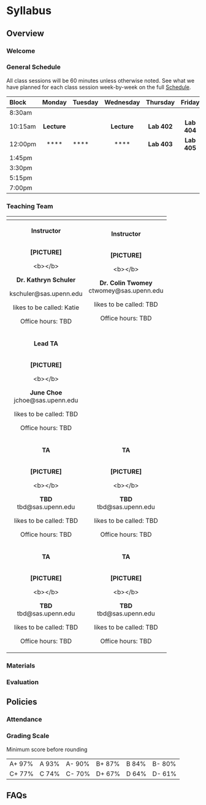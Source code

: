 # Syllabus

## Overview

### Welcome



### General Schedule

All class sessions will be 60 minutes unless otherwise noted. See what we have planned for each class session week-by-week on the full [Schedule](schedule.md).

| Block | Monday | Tuesday | Wednesday | Thursday | Friday |
| :--- | :---: | :--- | :---: | :---: | :---: |
| 8:30am |  |  |  |  |  |
| 10:15am | **Lecture**  |  | **Lecture** | **Lab 402** | **Lab 404** |
| 12:00pm | \*\*\*\* | \*\*\*\* | \*\*\*\* | **Lab 403** | **Lab 405** |
| 1:45pm |  |  |  |  |  |
| 3:30pm |  |  |  |  |  |
| 5:15pm |  |  |  |  |  |
| 7:00pm |  |  |  |  |  |

### Teaching Team

<table>
  <thead>
    <tr>
      <th style="text-align:center"></th>
      <th style="text-align:center"></th>
    </tr>
  </thead>
  <tbody>
    <tr>
      <td style="text-align:center">
        <p><b>Instructor</b>
        </p>
        <p><b><br />[PICTURE]</b>
        </p>
        <p>&lt;b&gt;&lt;/b&gt;</p>
        <p><b>Dr. Kathryn Schuler</b>
        </p>
        <p>kschuler@sas.upenn.edu
          <br />
        </p>
        <p>likes to be called: Katie</p>
        <p>Office hours: TBD</p>
      </td>
      <td style="text-align:center">
        <p><b>Instructor</b>
        </p>
        <p><b><br />[PICTURE]</b>
        </p>
        <p>&lt;b&gt;&lt;/b&gt;</p>
        <p><b>Dr. Colin Twomey<br /></b>ctwomey@sas.upenn.edu
          <br />
        </p>
        <p>likes to be called: TBD</p>
        <p>Office hours: TBD</p>
      </td>
    </tr>
    <tr>
      <td style="text-align:center">
        <p><b>Lead TA</b>
        </p>
        <p><b><br />[PICTURE]</b>
        </p>
        <p>&lt;b&gt;&lt;/b&gt;</p>
        <p><b>June Choe<br /></b>jchoe@sas.upenn.edu
          <br />
        </p>
        <p>likes to be called: TBD</p>
        <p>Office hours: TBD</p>
      </td>
      <td style="text-align:center"></td>
    </tr>
    <tr>
      <td style="text-align:center">
        <p><b>TA</b>
        </p>
        <p><b><br />[PICTURE]</b>
        </p>
        <p>&lt;b&gt;&lt;/b&gt;</p>
        <p><b>TBD<br /></b>tbd@sas.upenn.edu
          <br />
        </p>
        <p>likes to be called: TBD</p>
        <p>Office hours: TBD</p>
      </td>
      <td style="text-align:center">
        <p><b>TA</b>
        </p>
        <p><b><br />[PICTURE]</b>
        </p>
        <p>&lt;b&gt;&lt;/b&gt;</p>
        <p><b>TBD<br /></b>tbd@sas.upenn.edu
          <br />
        </p>
        <p>likes to be called: TBD</p>
        <p>Office hours: TBD</p>
      </td>
    </tr>
    <tr>
      <td style="text-align:center">
        <p><b>TA</b>
        </p>
        <p><b><br />[PICTURE]</b>
        </p>
        <p>&lt;b&gt;&lt;/b&gt;</p>
        <p><b>TBD<br /></b>tbd@sas.upenn.edu
          <br />
        </p>
        <p>likes to be called: TBD</p>
        <p>Office hours: TBD</p>
      </td>
      <td style="text-align:center">
        <p><b>TA</b>
        </p>
        <p><b><br />[PICTURE]</b>
        </p>
        <p>&lt;b&gt;&lt;/b&gt;</p>
        <p><b>TBD<br /></b>tbd@sas.upenn.edu
          <br />
        </p>
        <p>likes to be called: TBD</p>
        <p>Office hours: TBD</p>
      </td>
    </tr>
  </tbody>
</table>

### Materials

### Evaluation

## Policies

### Attendance



### Grading Scale

Minimum score before rounding

|  |  |  |  |  |  |
| :--- | :--- | :--- | :--- | :--- | :--- |
| A+ 97% | A 93% | A- 90% | B+ 87% | B 84% | B- 80% |
| C+ 77% | C 74% | C- 70% | D+ 67% | D 64% | D- 61% |

## FAQs







